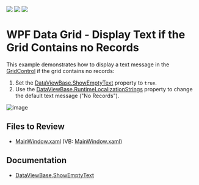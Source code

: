 <!-- default badges list -->
![](https://img.shields.io/endpoint?url=https://codecentral.devexpress.com/api/v1/VersionRange/128649877/22.2.2%2B)
[![](https://img.shields.io/badge/Open_in_DevExpress_Support_Center-FF7200?style=flat-square&logo=DevExpress&logoColor=white)](https://supportcenter.devexpress.com/ticket/details/E1786)
[![](https://img.shields.io/badge/📖_How_to_use_DevExpress_Examples-e9f6fc?style=flat-square)](https://docs.devexpress.com/GeneralInformation/403183)
<!-- default badges end -->

# WPF Data Grid - Display Text if the Grid Contains no Records

This example demonstrates how to display a text message in the [GridControl](https://docs.devexpress.com/WPF/DevExpress.Xpf.Grid.GridControl) if the grid contains no records:

1. Set the [DataViewBase.ShowEmptyText](https://docs.devexpress.com/WPF/DevExpress.Xpf.Grid.DataViewBase.ShowEmptyText) property to `true`.
2. Use the [DataViewBase.RuntimeLocalizationStrings](https://docs.devexpress.com/WPF/DevExpress.Xpf.Grid.DataViewBase.RuntimeLocalizationStrings) property to change the default text message ("No Records").

![image](https://github.com/AndreySlabov/how-to-display-a-line-when-the-dxgrid-doesnt-include-any-record-e1786/assets/65009440/a5ca8e92-1295-4e18-973f-b36a2f9b813f)

## Files to Review

* [MainWindow.xaml](./CS/GridExample/MainWindow.xaml) (VB: [MainWindow.xaml](./VB/GridExample/MainWindow.xaml))

## Documentation

* [DataViewBase.ShowEmptyText](https://docs.devexpress.com/WPF/DevExpress.Xpf.Grid.DataViewBase.ShowEmptyText)
